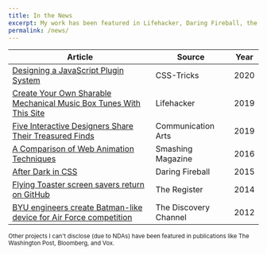 ```yaml
---
title: In the News
excerpt: My work has been featured in Lifehacker, Daring Fireball, the Discovery Channel, and several other news sources.
permalink: /news/
---
```


| Article                                                                  | Source                | Year |
| ------------------------------------------------------------------------ | --------------------- | ---- |
| [Designing a JavaScript Plugin System][12]                               | CSS-Tricks            | 2020 |
| [Create Your Own Sharable Mechanical Music Box Tunes With This Site][11] | Lifehacker            | 2019 |
| [Five Interactive Designers Share Their Treasured Finds][10]             | Communication Arts    | 2019 |
| [A Comparison of Web Animation Techniques][9]                            | Smashing Magazine     | 2016 |
| [After Dark in CSS][8]                                                   | Daring Fireball       | 2015 |
| [Flying Toaster screen savers return on GitHub][7]                       | The Register          | 2014 |
| [BYU engineers create Batman-like device for Air Force competition][6]   | The Discovery Channel | 2012 |

<small>Other projects I can't disclose (due to NDAs) have been featured in publications like The Washington Post, Bloomberg, and Vox.</small>

[//]: # "I have commented some of the following links because they are too old and/or the link has broken."
[//]: # "See: https://stackoverflow.com/a/20885980/1154642"

[//]: # "http://bryanbraun.com/assets/documents/eagle.pdf"
[//]: # "http://www.spokesman.com/stories/2005/aug/13/cv-graduate-earns-mcdonalds-scholarship/"
[//]: # "http://www.spokesman.com/stories/2005/nov/26/city-school-students-learning-bridge/#CVAPStudents"
[//]: # "http://me.byu.edu/news/modern-nephites-engineering-students-build-steel-bows-shooting-competition"
[//]: # "http://me.byu.edu/news/me-undergrads-take-3rd-design-competition"
[6]: http://www.bryanbraun.com/2012/04/30/in-the-press
[7]: http://www.theregister.co.uk/2014/03/17/flying_toaster_screen_savers_return_on_github/
[8]: http://daringfireball.net/linked/2015/06/07/after-dark
[9]: https://www.smashingmagazine.com/smashing-newsletter-issue-165/#a3
[10]: https://www.commarts.com/favorites/five-interactive-designers-share-their-treasured-finds-3
[11]: https://lifehacker.com/create-your-own-sharable-mechanical-music-box-tunes-wit-1839583697
[12]: https://css-tricks.com/designing-a-javascript-plugin-system/

